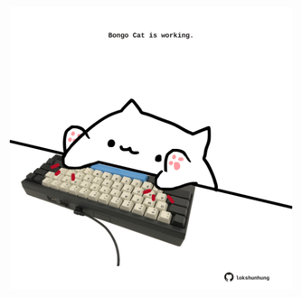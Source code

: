 <!-- built at 01/03/2024, 19:00:36 UTC -->
<p align="center">
  <img width="500" height="500" src="./ReadmeImage.svg">
</p>
